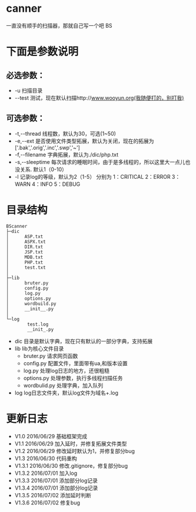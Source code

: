 # canner
一直没有顺手的扫描器，那就自己写一个吧
BS

# 下面是参数说明

## 必选参数：

- -u 扫描目录
- --test 测试，现在默认扫描http://www.wooyun.org(我随便打的，别打我)

## 可选参数：

- -t,--thread   线程数，默认为30，可选(1~50)
- -e,--ext  是否使用文件类型拓展，默认为关闭，现在的拓展为['.bak','.orig','.inc','.swp','~']
- -f,--filename  字典拓展，默认为./dic/php.txt
- -s,--sleeptime 每次请求的睡眠时间，由于是多线程的，所以这里大一点儿也没关系. 默认1（0-10）
- -l    记录log的等级，默认为2（1-5）
        分别为 1：CRITICAL
               2：ERROR
               3：WARN
               4：INFO
               5：DEBUG

# 目录结构
```
BScanner
├─dic
│      ASP.txt
│      ASPX.txt
│      DIR.txt
│      JSP.txt
│      MDB.txt
│      PHP.txt
│      test.txt
│
├─lib
│      bruter.py
│      config.py
│      log.py
│      options.py
│      wordbuild.py
│      __init__.py
│
└─log
        test.log
        __init_.py
```
- dic 目录是默认字典，现在只有默认的一部分字典，支持拓展
- lib lib为核心文件目录
    - bruter.py 请求网页函数
    - config.py 配置文件，里面带有ua,和版本设置
    - log.py 处理log日志的地方，还很粗糙
    - options.py 处理参数，执行多线程扫描任务
    - wordbulid.py 处理字典，加入队列
- log log日志文件夹，默认log文件为域名+.log

# 更新日志
- V1.0 2016/06/29 基础框架完成
- V1.1 2016/06/29 加入延时，并修复拓展文件类型
- V1.2 2016/06/29 修改延时默认为1，并修复部分bug
- V1.3 2016/06/30 代码重构
- V1.3.1 2016/06/30 修改.gitignore，修复部分bug
- V1.3.2 2016/07/01 加入log
- V1.3.3 2016/07/01 添加部分log记录
- V1.3.4 2016/07/01 添加部分log记录
- V1.3.5 2016/07/02 添加延时判断
- V1.3.6 2016/07/02 修复bug